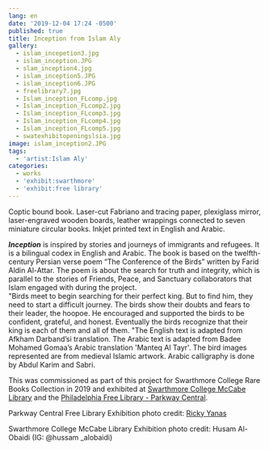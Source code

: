 ```yaml
---
lang: en
date: '2019-12-04 17:24 -0500'
published: true
title: Inception from Islam Aly
gallery:
  - islam_incepetion3.jpg
  - islam_inception.JPG
  - slam_inception4.jpg
  - islam_inception5.JPG
  - islam_inception6.JPG
  - freelibrary7.jpg
  - Islam_inception_FLcomp.jpg
  - Islam_inception_FLcomp2.jpg
  - Islam_inception_FLcomp3.jpg
  - Islam_inception_FLcomp4.jpg
  - Islam_inception_FLcomp5.jpg
  - swatexhibitopeningslsia.jpg
image: islam_inception2.JPG
tags:
  - 'artist:Islam Aly'
categories:
  - works
  - 'exhibit:swarthmore'
  - 'exhibit:free library'
---
```

Coptic bound book. Laser-cut Fabriano and tracing paper, plexiglass mirror, laser-engraved wooden boards, leather wrappings connected to seven miniature circular books. Inkjet printed text in English and Arabic. 

**_Inception_** is inspired by stories and journeys of immigrants and refugees. It is a bilingual codex in English and Arabic. The book is based on the twelfth-century Persian verse poem “The Conference of the Birds” written by Farid Aldin Al-Attar. The poem is about the search for truth and integrity, which is parallel to the stories of Friends, Peace, and Sanctuary collaborators that Islam engaged with during the project.  
"Birds meet to begin searching for their perfect king. But to find him, they need to start a difficult journey. The birds show their doubts and fears to their leader, the hoopoe. He encouraged and supported the birds to be confident, grateful, and honest. Eventually the birds recognize that their king is each of them and all of them.
"The English text is adapted from Afkham Darband’si translation. The Arabic text is adapted from Badee Mohamed Gomaa’s Arabic translation 'Manteq Al Tayr'. The bird images represented are from medieval Islamic artwork. Arabic calligraphy is done by Abdul Karim and Sabri.

This was commissioned as part of this project for Swarthmore College Rare Books Collection in 2019 and exhibited at [Swarthmore College McCabe Library](https://www.swarthmore.edu/libraries/mccabe-library) and the [Philadelphia Free Library - Parkway Central](https://libwww.freelibrary.org/locations/parkway-central-library).


Parkway Central Free Library Exhibition photo credit: [Ricky Yanas](http://rickyyanas.com/)

Swarthmore College McCabe Library Exhibition photo credit: Husam Al-Obaidi (IG: @hussam _alobaidi)
 

